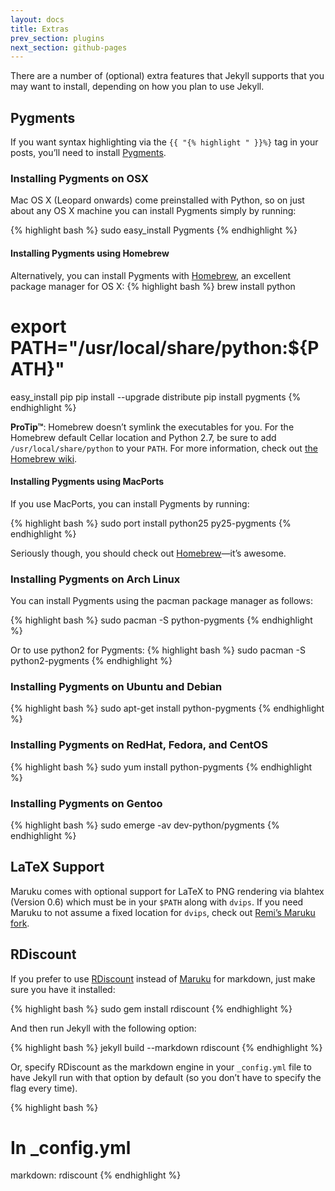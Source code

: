 ```yaml
---
layout: docs
title: Extras
prev_section: plugins
next_section: github-pages
---
```


There are a number of (optional) extra features that Jekyll supports that you may want to install, depending on how you plan to use Jekyll.

## Pygments

If you want syntax highlighting via the `{{ "{% highlight " }}%}` tag in your
posts, you’ll need to install [Pygments](http://pygments.org/).

### Installing Pygments on OSX

Mac OS X (Leopard onwards) come preinstalled with Python, so on just about any OS X machine you can install Pygments simply by running:

{% highlight bash %}
sudo easy_install Pygments
{% endhighlight %}

#### Installing Pygments using Homebrew

Alternatively, you can install Pygments with [Homebrew](http://mxcl.github.com/homebrew/), an excellent package manager for OS X:
{% highlight bash %}
brew install python
# export PATH="/usr/local/share/python:${PATH}"
easy_install pip
pip install --upgrade distribute
pip install pygments
{% endhighlight %}

**ProTip™**: Homebrew doesn’t symlink the executables for you. For the Homebrew default Cellar location and Python 2.7, be sure to add `/usr/local/share/python` to your `PATH`. For more information, check out [the Homebrew wiki](https://github.com/mxcl/homebrew/wiki/Homebrew-and-Python).

#### Installing Pygments using MacPorts

If you use MacPorts, you can install Pygments by running:

{% highlight bash %}
sudo port install python25 py25-pygments
{% endhighlight %}

Seriously though, you should check out [Homebrew](http://mxcl.github.com/homebrew/)—it’s awesome.


### Installing Pygments on Arch Linux

You can install Pygments using the pacman package manager as follows:

{% highlight bash %}
sudo pacman -S python-pygments
{% endhighlight %}

Or to use python2 for Pygments:
{% highlight bash %}
sudo pacman -S python2-pygments
{% endhighlight %}

### Installing Pygments on Ubuntu and Debian

{% highlight bash %}
sudo apt-get install python-pygments
{% endhighlight %}

### Installing Pygments on RedHat, Fedora, and CentOS

{% highlight bash %}
sudo yum install python-pygments
{% endhighlight %}

### Installing Pygments on Gentoo

{% highlight bash %}
sudo emerge -av dev-python/pygments
{% endhighlight %}

## LaTeX Support

Maruku comes with optional support for LaTeX to PNG rendering via
blahtex (Version 0.6) which must be in your `$PATH` along with `dvips`. If you need Maruku to not assume a fixed location for `dvips`, check out [Remi’s Maruku fork](http://github.com/remi/maruku).

## RDiscount

If you prefer to use [RDiscount](http://github.com/rtomayko/rdiscount) instead of [Maruku](http://maruku.rubyforge.org/) for markdown, just make sure you have it installed:

{% highlight bash %}
sudo gem install rdiscount
{% endhighlight %}

And then run Jekyll with the following option:

{% highlight bash %}
jekyll build --markdown rdiscount
{% endhighlight %}

Or, specify RDiscount as the markdown engine in your `_config.yml` file to have Jekyll run with that option by default (so you don’t have to specify the flag every time).

{% highlight bash %}
# In _config.yml
markdown: rdiscount
{% endhighlight %}

